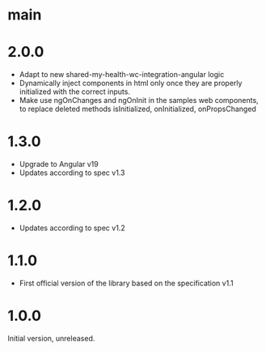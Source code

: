 # main

# 2.0.0

* Adapt to new shared-my-health-wc-integration-angular logic
* Dynamically inject components in html only once they are properly initialized with the correct inputs.
* Make use ngOnChanges and ngOnInit in the samples web components, to replace deleted methods isInitialized, onInitialized, onPropsChanged

# 1.3.0

* Upgrade to Angular v19
* Updates according to spec v1.3

# 1.2.0

* Updates according to spec v1.2


# 1.1.0

* First official version of the library based on the specification v1.1


# 1.0.0

Initial version, unreleased.
